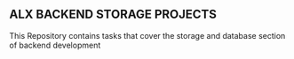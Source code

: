 ## ALX BACKEND STORAGE PROJECTS

This Repository contains tasks that cover the storage and database section of backend development
